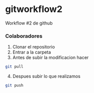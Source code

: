 # gitworkflow2
Workflow #2 de github

### Colaboradores
1. Clonar el repositorio 
2. Entrar a la carpeta 
3. Antes de subir la modificacion hacer 
```bash
git pull
```
4. Despues subir lo que realizamos 
```bash
git push
```